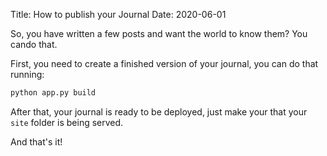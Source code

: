 Title: How to publish your Journal
Date: 2020-06-01

So, you have written a few posts and want the world to know them? You cando that.

First, you need to create a finished version of your journal, you can do that running:

```python
python app.py build
```

After that, your journal is ready to be deployed, just make your that your `site` folder is being served.

And that's it!
